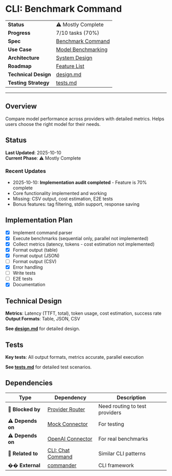 # CLI: Benchmark Command

|                      |                                                                                |
| -------------------- | ------------------------------------------------------------------------------ |
| **Status**           | ⚠️ Mostly Complete                                                             |
| **Progress**         | 7/10 tasks (70%)                                                               |
| **Spec**             | [Benchmark Command](../../../../products/anygpt/specs/anygpt/cli/benchmark.md) |
| **Use Case**         | [Model Benchmarking](../../../../products/anygpt/cases/model-benchmarking.md)  |
| **Architecture**     | [System Design](../../architecture.md)                                         |
| **Roadmap**          | [Feature List](../../roadmap.md)                                               |
| **Technical Design** | [design.md](./design.md)                                                       |
| **Testing Strategy** | [tests.md](./tests.md)                                                         |

---

## Overview

Compare model performance across providers with detailed metrics. Helps users choose the right model for their needs.

## Status

**Last Updated**: 2025-10-10  
**Current Phase**: ⚠️ Mostly Complete

### Recent Updates

- 2025-10-10: **Implementation audit completed** - Feature is 70% complete
- Core functionality implemented and working
- Missing: CSV output, cost estimation, E2E tests
- Bonus features: tag filtering, stdin support, response saving

## Implementation Plan

- [x] Implement command parser
- [x] Execute benchmarks (sequential only, parallel not implemented)
- [x] Collect metrics (latency, tokens - cost estimation not implemented)
- [x] Format output (table)
- [x] Format output (JSON)
- [ ] Format output (CSV)
- [x] Error handling
- [ ] Write tests
- [ ] E2E tests
- [x] Documentation

## Technical Design

**Metrics**: Latency (TTFT, total), token usage, cost estimation, success rate  
**Output Formats**: Table, JSON, CSV

**See [design.md](./design.md)** for detailed design.

## Tests

**Key tests**: All output formats, metrics accurate, parallel execution

**See [tests.md](./tests.md)** for detailed test scenarios.

## Dependencies

| Type              | Dependency                                           | Description                    |
| ----------------- | ---------------------------------------------------- | ------------------------------ |
| 🚫 **Blocked by** | [Provider Router](../1-2-provider-router/)           | Need routing to test providers |
| ⚠️ **Depends on** | [Mock Connector](../1-3-connector-mock/)             | For testing                    |
| ⚠️ **Depends on** | [OpenAI Connector](../1-4-connector-openai/)         | For real benchmarks            |
| 🔗 **Related to** | [CLI: Chat Command](../2-1-cli-chat/)                | Similar CLI patterns           |
| �� **External**   | [commander](https://www.npmjs.com/package/commander) | CLI framework                  |
